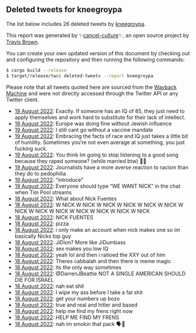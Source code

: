 ## Deleted tweets for kneegroypa

The list below includes 26 deleted tweets by
[kneegroypa](https://twitter.com/kneegroypa).



This report was generated by ✨[cancel-culture](https://github.com/travisbrown/cancel-culture)✨,
an open source project by [Travis Brown](https://twitter.com/travisbrown).

You can create your own updated version of this document by checking out and configuring the
repository and then running the following commands:

```bash
$ cargo build --release
$ target/release/twcc deleted-tweets --report kneegroypa
```

Please note that all tweets quoted here are sourced from the
[Wayback Machine](https://web.archive.org) and were not directly accessed through the Twitter API or
any Twitter client.

* [19 August 2022](https://web.archive.org/web/20220819050045/https://twitter.com/kneegroypa/status/1560476861729316864): Exactly. If someone has an IQ of 85, they just need to apply themselves and work hard to substitute for their lack of intellect. <!--1560482049919787011-->
* [19 August 2022](https://web.archive.org/web/20220819055231/https://twitter.com/kneegroypa/status/1560478530873483264): Europe was doing fine without Jewish influence <!--1560478530873483264-->
* [19 August 2022](https://web.archive.org/web/20220819040322/https://twitter.com/kneegroypa/status/1560476967392215040): I still cant go without a vaccine mandate <!--1560476967392215040-->
* [19 August 2022](https://web.archive.org/web/20220819050045/https://twitter.com/kneegroypa/status/1560476861729316864): Embracing the facts of race and IQ just takes a little bit of humility. Sometimes you’re not even average at something, you just fucking suck. <!--1560476861729316864-->
* [19 August 2022](https://web.archive.org/web/20220819035849/https://twitter.com/kneegroypa/status/1560475979893690372): You think Im going to stop listening to a good song because they raped someone? (while married btw) 🫵😂 <!--1560475979893690372-->
* [19 August 2022](https://web.archive.org/web/20220819032301/https://twitter.com/kneegroypa/status/1560467017722994689): Journalists have a more averse reaction to racism than they do to pedophilia <!--1560467017722994689-->
* [19 August 2022](https://web.archive.org/web/20220819065845/https://twitter.com/kneegroypa/status/1560438476427894790): “introduce” <!--1560438476427894790-->
* [19 August 2022](https://web.archive.org/web/20220819012455/https://twitter.com/kneegroypa/status/1560437314584715269): Everyone should type “WE WANT NICK” in the chat when Tim Pool streams <!--1560437314584715269-->
* [18 August 2022](https://web.archive.org/web/20220819003406/https://twitter.com/kneegroypa/status/1560385655112450048): What about Nick Fuentes <!--1560385655112450048-->
* [18 August 2022](https://web.archive.org/web/20220818215650/https://twitter.com/kneegroypa/status/1560384977778376705): W NICK W NICK W NICK W NICK W NICK W NICK W NICK W NICK W NICK W NICK W NICK W NICK W NICK <!--1560384977778376705-->
* [18 August 2022](https://web.archive.org/web/20220819002530/https://twitter.com/kneegroypa/status/1560384810186641408): NICK FUENTES <!--1560384810186641408-->
* [18 August 2022](https://web.archive.org/web/20220819055258/https://twitter.com/kneegroypa/status/1560380509968125953): pizza <!--1560380509968125953-->
* [18 August 2022](https://web.archive.org/web/20220818225537/https://twitter.com/kneegroypa/status/1560380353126318081): i only make an account when nick makes one so im basically Nicks top guy <!--1560380353126318081-->
* [18 August 2022](https://web.archive.org/web/20220818221304/https://twitter.com/kneegroypa/status/1560361824582877184): JiDion? More like JiDumbass <!--1560361824582877184-->
* [18 August 2022](https://web.archive.org/web/20220818200202/https://twitter.com/kneegroypa/status/1560356116374212608): sex makes you low IQ <!--1560356116374212608-->
* [18 August 2022](https://web.archive.org/web/20220819050019/https://twitter.com/kneegroypa/status/1560355916742025216): yeah lol and then i ratioed the XXY out of him <!--1560355916742025216-->
* [18 August 2022](https://web.archive.org/web/20220818220842/https://twitter.com/kneegroypa/status/1560338426930630657): Theres cabbalah and then there is meme magic <!--1560338426930630657-->
* [18 August 2022](https://web.archive.org/web/20220819074552/https://twitter.com/kneegroypa/status/1560334608348184576): its the only way sometimes <!--1560334608348184576-->
* [18 August 2022](https://web.archive.org/web/20220818205651/https://twitter.com/kneegroypa/status/1560334481000628226): @DarrenJBeattie NOT A SINGLE AMERICAN SHOULD DIE FOR ISRAEL <!--1560334481000628226-->
* [18 August 2022](https://web.archive.org/web/20220819073140/https://twitter.com/kneegroypa/status/1560331443280248836): nah eat shit <!--1560331443280248836-->
* [18 August 2022](https://web.archive.org/web/20220819074818/https://twitter.com/kneegroypa/status/1560330988332392449): I wipe my ass before I take a fat shit <!--1560330988332392449-->
* [18 August 2022](https://web.archive.org/web/20220818182147/https://twitter.com/kneegroypa/status/1560330851631652867): get your numbers up bozo <!--1560330851631652867-->
* [18 August 2022](https://web.archive.org/web/20220818214004/https://twitter.com/kneegroypa/status/1560329333293694978): true and real and hitler and based <!--1560329333293694978-->
* [18 August 2022](https://web.archive.org/web/20220818181424/https://twitter.com/kneegroypa/status/1560329140317872128): help me find my frens right now <!--1560329140317872128-->
* [18 August 2022](https://web.archive.org/web/20220818181236/https://twitter.com/kneegroypa/status/1560328562523209728): HELP ME FIND MY FRENS <!--1560328562523209728-->
* [18 August 2022](https://web.archive.org/web/20220818210104/https://twitter.com/kneegroypa/status/1560317059782922241): nah im smokin that pack 🗣️💨 <!--1560317059782922241-->
